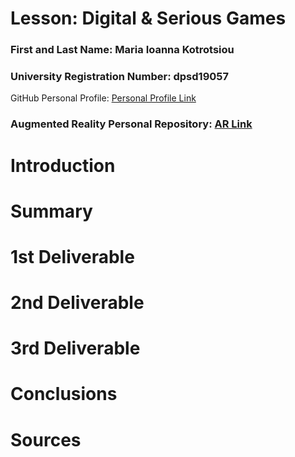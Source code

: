 # Lesson: Digital & Serious Games

### First and Last Name: Maria Ioanna Kotrotsiou  
### University Registration Number: dpsd19057
GitHub Personal Profile: [Personal Profile Link](https://github.com/MarigiannaKotrotsiou)
### Augmented Reality Personal Repository: [AR Link](https://marigiannakotrotsiou.github.io/Role-Playing-Game/)

# Introduction

# Summary


# 1st Deliverable


# 2nd Deliverable


# 3rd Deliverable 


# Conclusions


# Sources

